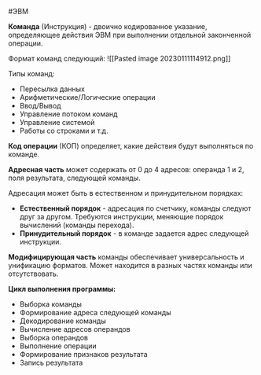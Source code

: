 #ЭВМ 

**Команда** (Инструкция) - двоично кодированное указание, определяющее действия ЭВМ при выполнении отдельной законченной операции.

Формат команд следующий:
![[Pasted image 20230111114912.png]]

Типы команд:
- Пересылка данных
- Арифметические/Логические операции
- Ввод/Вывод
- Управление потоком команд
- Управление системой
- Работы со строками и т.д.

**Код операции** (КОП) определяет, какие действия будут выполняться по команде.

**Адресная часть** может содержать от 0 до 4 адресов: операнда 1 и 2, поля результата, следующей команды.

Адресация может быть в естественном и принудительном порядках:
- **Естественный порядок** - адресация по счетчику, команды следуют друг за другом. Требуются инструкции, меняющие порядок вычислений (команды перехода).
- **Принудительный порядок** - в команде задается адрес следующей инструкции.

**Модифицирующая часть** команды обеспечивает универсальность и унификацию форматов. Может находится в разных частях команды или отсутствовать.

**Цикл выполнения программы:**
- Выборка команды
- Формирование адреса следующей команды
- Декодирование команды
- Вычисление адресов операндов
- Выборка операндов
- Выполнение операции
- Формирование признаков результата
- Запись результата

